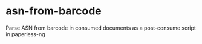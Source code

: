 # asn-from-barcode
Parse ASN from barcode in consumed documents as a post-consume script in paperless-ng
